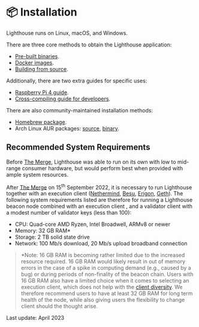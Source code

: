 # 📦 Installation

Lighthouse runs on Linux, macOS, and Windows.

There are three core methods to obtain the Lighthouse application:

- [Pre-built binaries](./installation-binaries.md).
- [Docker images](./docker.md).
- [Building from source](./installation-source.md).

Additionally, there are two extra guides for specific uses:

- [Raspberry Pi 4 guide](./pi.md).
- [Cross-compiling guide for developers](./cross-compiling.md).

There are also community-maintained installation methods:

- [Homebrew package](./homebrew.md).
- Arch Linux AUR packages: [source](https://aur.archlinux.org/packages/lighthouse-ethereum),
  [binary](https://aur.archlinux.org/packages/lighthouse-ethereum-bin).



## Recommended System Requirements

Before [The Merge](https://ethereum.org/en/roadmap/merge/), Lighthouse was able to run on its own with low to mid-range consumer hardware, but would perform best when provided with ample system resources. 

After [The Merge](https://ethereum.org/en/roadmap/merge/) on 15<sup>th</sup> September 2022, it is necessary to run Lighthouse together with an execution client ([Nethermind](https://nethermind.io/), [Besu](https://www.hyperledger.org/use/besu), [Erigon](https://github.com/ledgerwatch/erigon), [Geth](https://geth.ethereum.org/)). The following system requirements listed are therefore for running a Lighthouse beacon node combined with an execution client , and a validator client with a modest number of validator keys (less than 100):


* CPU: Quad-core AMD Ryzen, Intel Broadwell, ARMv8 or newer
* Memory: 32 GB RAM*
* Storage: 2 TB solid state drive
* Network: 100 Mb/s download, 20 Mb/s upload broadband connection

> *Note: 16 GB RAM is becoming rather limited due to the increased resource required. 16 GB RAM would likely result in out of memory errors in the case of a spike in computing demand (e.g., caused by a bug) or during periods of non-finality of the beacon chain. Users with 16 GB RAM also have a limited choice when it comes to selecting an execution client, which does not help with the [client diversity](https://clientdiversity.org/). We therefore recommend users to have at least 32 GB RAM for long term health of the node, while also giving users the flexibility to change client should the thought arise. 

Last update: April 2023
